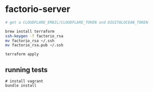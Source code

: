 # factorio-server

```bash
# get a CLOUDFLARE_EMAIL/CLOUDFLARE_TOKEN and DIGITALOCEAN_TOKEN

brew install terraform
ssh-keygen -f factorio_rsa
mv factorio_rsa ~/.ssh
mv factorio_rsa.pub ~/.ssh

terraform apply
```


## running tests
```
# install vagrant
bundle install
```
